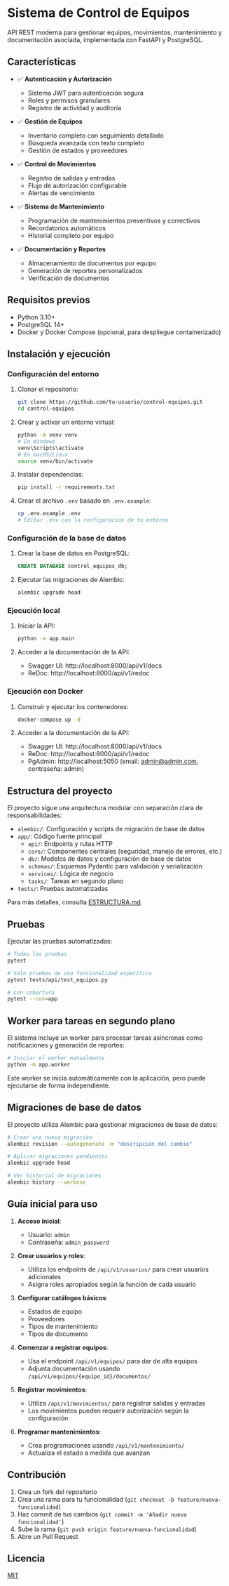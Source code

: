 # Sistema de Control de Equipos

API REST moderna para gestionar equipos, movimientos, mantenimiento y documentación asociada, implementada con FastAPI y PostgreSQL.

## Características

- ✅ **Autenticación y Autorización**
  - Sistema JWT para autenticación segura
  - Roles y permisos granulares
  - Registro de actividad y auditoría

- ✅ **Gestión de Equipos**
  - Inventario completo con seguimiento detallado
  - Búsqueda avanzada con texto completo
  - Gestión de estados y proveedores

- ✅ **Control de Movimientos**
  - Registro de salidas y entradas
  - Flujo de autorización configurable
  - Alertas de vencimiento

- ✅ **Sistema de Mantenimiento**
  - Programación de mantenimientos preventivos y correctivos
  - Recordatorios automáticos
  - Historial completo por equipo

- ✅ **Documentación y Reportes**
  - Almacenamiento de documentos por equipo
  - Generación de reportes personalizados
  - Verificación de documentos

## Requisitos previos

- Python 3.10+
- PostgreSQL 14+
- Docker y Docker Compose (opcional, para despliegue containerizado)

## Instalación y ejecución

### Configuración del entorno

1. Clonar el repositorio:
   ```bash
   git clone https://github.com/tu-usuario/control-equipos.git
   cd control-equipos
   ```

2. Crear y activar un entorno virtual:
   ```bash
   python -m venv venv
   # En Windows
   venv\Scripts\activate
   # En macOS/Linux
   source venv/bin/activate
   ```

3. Instalar dependencias:
   ```bash
   pip install -r requirements.txt
   ```

4. Crear el archivo `.env` basado en `.env.example`:
   ```bash
   cp .env.example .env
   # Editar .env con la configuración de tu entorno
   ```

### Configuración de la base de datos

1. Crear la base de datos en PostgreSQL:
   ```sql
   CREATE DATABASE control_equipos_db;
   ```

2. Ejecutar las migraciones de Alembic:
   ```bash
   alembic upgrade head
   ```

### Ejecución local

1. Iniciar la API:
   ```bash
   python -m app.main
   ```

2. Acceder a la documentación de la API:
   - Swagger UI: http://localhost:8000/api/v1/docs
   - ReDoc: http://localhost:8000/api/v1/redoc

### Ejecución con Docker

1. Construir y ejecutar los contenedores:
   ```bash
   docker-compose up -d
   ```

2. Acceder a la documentación de la API:
   - Swagger UI: http://localhost:8000/api/v1/docs
   - ReDoc: http://localhost:8000/api/v1/redoc
   - PgAdmin: http://localhost:5050 (email: admin@admin.com, contraseña: admin)

## Estructura del proyecto

El proyecto sigue una arquitectura modular con separación clara de responsabilidades:

- `alembic/`: Configuración y scripts de migración de base de datos
- `app/`: Código fuente principal
  - `api/`: Endpoints y rutas HTTP
  - `core/`: Componentes centrales (seguridad, manejo de errores, etc.)
  - `db/`: Modelos de datos y configuración de base de datos
  - `schemas/`: Esquemas Pydantic para validación y serialización
  - `services/`: Lógica de negocio
  - `tasks/`: Tareas en segundo plano
- `tests/`: Pruebas automatizadas

Para más detalles, consulta [ESTRUCTURA.md](ESTRUCTURA.md).

## Pruebas

Ejecutar las pruebas automatizadas:

```bash
# Todas las pruebas
pytest

# Solo pruebas de una funcionalidad específica
pytest tests/api/test_equipos.py

# Con cobertura
pytest --cov=app
```

## Worker para tareas en segundo plano

El sistema incluye un worker para procesar tareas asíncronas como notificaciones y generación de reportes:

```bash
# Iniciar el worker manualmente
python -m app.worker
```

Este worker se inicia automáticamente con la aplicación, pero puede ejecutarse de forma independiente.

## Migraciones de base de datos

El proyecto utiliza Alembic para gestionar migraciones de base de datos:

```bash
# Crear una nueva migración
alembic revision --autogenerate -m "descripción del cambio"

# Aplicar migraciones pendientes
alembic upgrade head

# Ver historial de migraciones
alembic history --verbose
```

## Guía inicial para uso

1. **Acceso inicial**:
   - Usuario: `admin`
   - Contraseña: `admin_password`

2. **Crear usuarios y roles**:
   - Utiliza los endpoints de `/api/v1/usuarios/` para crear usuarios adicionales
   - Asigna roles apropiados según la función de cada usuario

3. **Configurar catálogos básicos**:
   - Estados de equipo
   - Proveedores
   - Tipos de mantenimiento
   - Tipos de documento

4. **Comenzar a registrar equipos**:
   - Usa el endpoint `/api/v1/equipos/` para dar de alta equipos
   - Adjunta documentación usando `/api/v1/equipos/{equipo_id}/documentos/`

5. **Registrar movimientos**:
   - Utiliza `/api/v1/movimientos/` para registrar salidas y entradas
   - Los movimientos pueden requerir autorización según la configuración

6. **Programar mantenimientos**:
   - Crea programaciones usando `/api/v1/mantenimiento/`
   - Actualiza el estado a medida que avanzan

## Contribución

1. Crea un fork del repositorio
2. Crea una rama para tu funcionalidad (`git checkout -b feature/nueva-funcionalidad`)
3. Haz commit de tus cambios (`git commit -m 'Añadir nueva funcionalidad'`)
4. Sube la rama (`git push origin feature/nueva-funcionalidad`)
5. Abre un Pull Request

## Licencia

[MIT](LICENSE)
